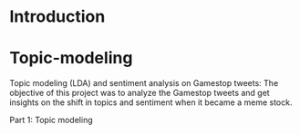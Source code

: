 # Introduction

# Topic-modeling
Topic modeling (LDA) and sentiment analysis on Gamestop tweets: The objective of this project was to analyze the Gamestop tweets and get insights on the shift in topics and sentiment when it became a meme stock.

Part 1: Topic modeling
